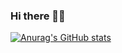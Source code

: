 ### Hi there 👋:robot:

[![Anurag's GitHub stats](https://github-readme-stats.vercel.app/api?username=Nuriadj&show_icons=true&theme=dracula)](https://github.com/Nuriadj/github-readme-stats)

<!--
**Nuriadj/Nuriadj** is a ✨ _special_ ✨ repository because its `README.md` (this file) appears on your GitHub profile.

Here are some ideas to get you started:

- 🔭 I’m currently working on ...
- 🌱 I’m currently learning ...
- 👯 I’m looking to collaborate on ...
- 🤔 I’m looking for help with ...
- 💬 Ask me about ...
- 📫 How to reach me: ...
- 😄 Pronouns: ...
- ⚡ Fun fact: ...
-->

